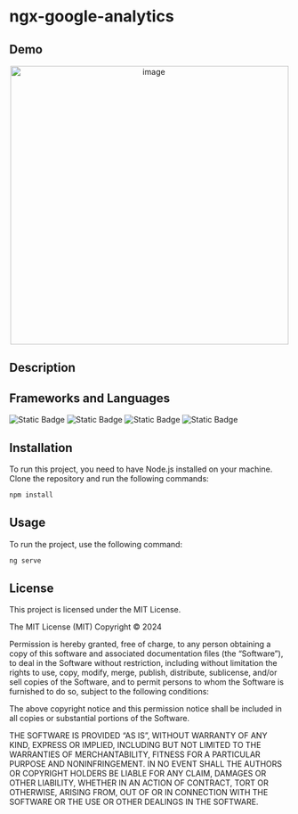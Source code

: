 # ngx-google-analytics

## Demo
<p align="center">
  <a href="https://christophhu.github.io/ngx-google-analytics"><img src="https://github.com/ChristophHu/ChristophHu/blob/main/assets/img/ngx-google-analytics.png" width="500" alt="image" /></a>
</p>

## Description


## Frameworks and Languages

<p align="left">
  <img alt="Static Badge" src="https://img.shields.io/badge/Angular-000000.svg?style=for-the-badge&logo=angular&logoColor=white&labelColor=000000&color=000000">
  <img alt="Static Badge" src="https://img.shields.io/badge/HTML5-000000.svg?style=for-the-badge&logo=html5&logoColor=white&labelColor=E34F26&color=000000">
  <img alt="Static Badge" src="https://img.shields.io/badge/SASS-000000.svg?style=for-the-badge&logo=sass&logoColor=white&labelColor=CC6699&color=000000">
  <img alt="Static Badge" src="https://img.shields.io/badge/TypeScript-000000.svg?style=for-the-badge&logo=typescript&logoColor=white&labelColor=007ACC&color=000000">
</p>

## Installation
To run this project, you need to have Node.js installed on your machine. Clone the repository and run the following commands:

```bash
npm install
```

## Usage
To run the project, use the following command:

```bash
ng serve
```

## License
This project is licensed under the MIT License.

The MIT License (MIT)
Copyright © 2024 <copyright holders>

Permission is hereby granted, free of charge, to any person obtaining a copy of this software and associated documentation files (the “Software”), to deal in the Software without restriction, including without limitation the rights to use, copy, modify, merge, publish, distribute, sublicense, and/or sell copies of the Software, and to permit persons to whom the Software is furnished to do so, subject to the following conditions:

The above copyright notice and this permission notice shall be included in all copies or substantial portions of the Software.

THE SOFTWARE IS PROVIDED “AS IS”, WITHOUT WARRANTY OF ANY KIND, EXPRESS OR IMPLIED, INCLUDING BUT NOT LIMITED TO THE WARRANTIES OF MERCHANTABILITY, FITNESS FOR A PARTICULAR PURPOSE AND NONINFRINGEMENT. IN NO EVENT SHALL THE AUTHORS OR COPYRIGHT HOLDERS BE LIABLE FOR ANY CLAIM, DAMAGES OR OTHER LIABILITY, WHETHER IN AN ACTION OF CONTRACT, TORT OR OTHERWISE, ARISING FROM, OUT OF OR IN CONNECTION WITH THE SOFTWARE OR THE USE OR OTHER DEALINGS IN THE SOFTWARE.
